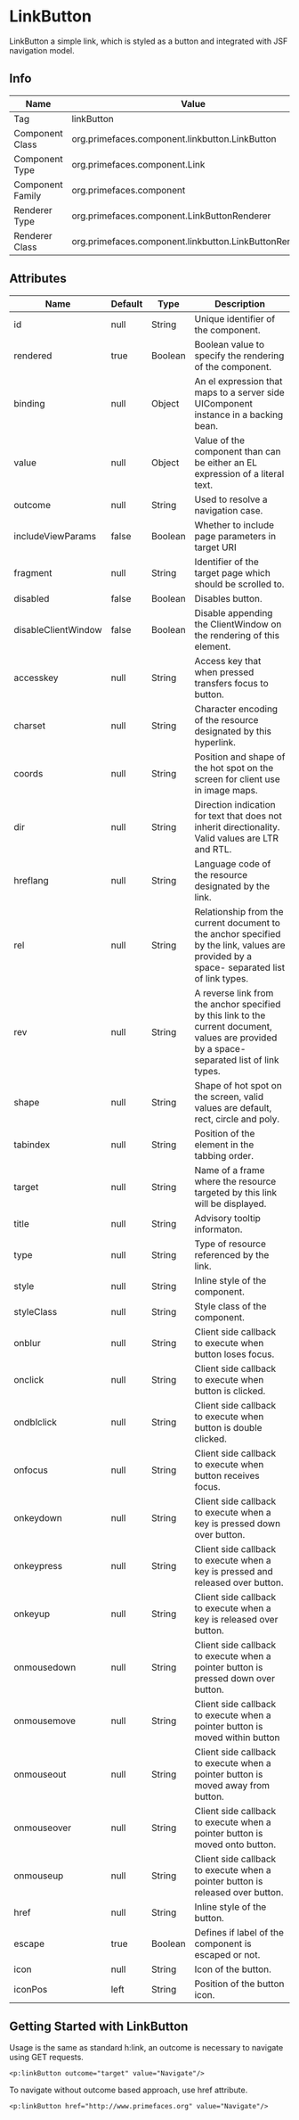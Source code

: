 # LinkButton

LinkButton a simple link, which is styled as a button and integrated with JSF navigation model.

## Info

| Name | Value |
| - | - |
| Tag | linkButton
| Component Class | org.primefaces.component.linkbutton.LinkButton
| Component Type | org.primefaces.component.Link
| Component Family | org.primefaces.component |
| Renderer Type | org.primefaces.component.LinkButtonRenderer
| Renderer Class | org.primefaces.component.linkbutton.LinkButtonRenderer

## Attributes

| Name | Default | Type | Description | 
| --- | --- | --- | --- |
id | null | String | Unique identifier of the component.
rendered | true | Boolean | Boolean value to specify the rendering of the component.
binding | null | Object | An el expression that maps to a server side UIComponent instance in a backing bean.
value | null | Object | Value of the component than can be either an EL expression of a literal text.
outcome | null | String | Used to resolve a navigation case.
includeViewParams | false | Boolean | Whether to include page parameters in target URI
fragment | null | String | Identifier of the target page which should be scrolled to.
disabled | false | Boolean | Disables button.
disableClientWindow | false | Boolean | Disable appending the ClientWindow on the rendering of this element.
accesskey | null | String | Access key that when pressed transfers focus to button.
charset | null | String | Character encoding of the resource designated by this hyperlink.
coords | null | String | Position and shape of the hot spot on the screen for client use in image maps.
dir | null | String | Direction indication for text that does not inherit directionality. Valid values are LTR and RTL.
hreflang | null | String | Language code of the resource designated by the link.
rel | null | String | Relationship from the current document to the anchor specified by the link, values are provided by a space- separated list of link types.
rev | null | String | A reverse link from the anchor specified by this link to the current document, values are provided by a space-separated list of link types.
shape | null | String | Shape of hot spot on the screen, valid values are default, rect, circle and poly.
tabindex | null | String | Position of the element in the tabbing order.
target | null | String | Name of a frame where the resource targeted by this link will be displayed.
title | null | String | Advisory tooltip informaton.
type | null | String | Type of resource referenced by the link.
style | null | String | Inline style of the component.
styleClass | null | String | Style class of the component.
onblur | null | String | Client side callback to execute when button loses focus.
onclick | null | String | Client side callback to execute when button is clicked.
ondblclick | null | String | Client side callback to execute when button is double clicked.
onfocus | null | String | Client side callback to execute when button receives focus.
onkeydown | null | String | Client side callback to execute when a key is pressed down over button.
onkeypress | null | String | Client side callback to execute when a key is pressed and released over button.
onkeyup | null | String | Client side callback to execute when a key is released over button.
onmousedown | null | String | Client side callback to execute when a pointer button is pressed down over button.
onmousemove | null | String | Client side callback to execute when a pointer button is moved within button
onmouseout | null | String | Client side callback to execute when a pointer button is moved away from button.
onmouseover | null | String | Client side callback to execute when a pointer button is moved onto button.
onmouseup | null | String | Client side callback to execute when a pointer button is released over button.
href | null | String | Inline style of the button.
escape | true | Boolean | Defines if label of the component is escaped or not.
icon | null | String | Icon of the button.
iconPos | left | String | Position of the button icon.

## Getting Started with LinkButton
Usage is the same as standard h:link, an outcome is necessary to navigate using GET requests.

```xhtml
<p:linkButton outcome="target" value="Navigate"/>
```
To navigate without outcome based approach, use href attribute.

```xhtml
<p:linkButton href="http://www.primefaces.org" value="Navigate"/>
```
